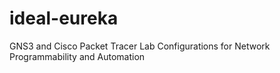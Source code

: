 # ideal-eureka
GNS3 and Cisco Packet Tracer Lab Configurations for Network Programmability and Automation  
